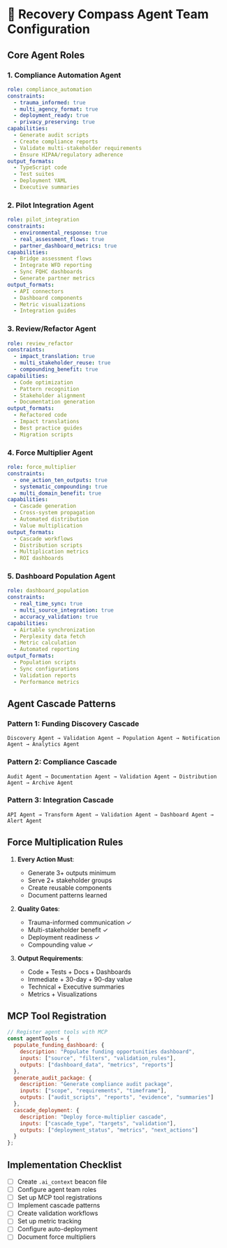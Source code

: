 # 🤖 Recovery Compass Agent Team Configuration

## Core Agent Roles

### 1. **Compliance Automation Agent**
```yaml
role: compliance_automation
constraints:
  - trauma_informed: true
  - multi_agency_format: true
  - deployment_ready: true
  - privacy_preserving: true
capabilities:
  - Generate audit scripts
  - Create compliance reports
  - Validate multi-stakeholder requirements
  - Ensure HIPAA/regulatory adherence
output_formats:
  - TypeScript code
  - Test suites
  - Deployment YAML
  - Executive summaries
```

### 2. **Pilot Integration Agent**
```yaml
role: pilot_integration
constraints:
  - environmental_response: true
  - real_assessment_flows: true
  - partner_dashboard_metrics: true
capabilities:
  - Bridge assessment flows
  - Integrate WFD reporting
  - Sync FQHC dashboards
  - Generate partner metrics
output_formats:
  - API connectors
  - Dashboard components
  - Metric visualizations
  - Integration guides
```

### 3. **Review/Refactor Agent**
```yaml
role: review_refactor
constraints:
  - impact_translation: true
  - multi_stakeholder_reuse: true
  - compounding_benefit: true
capabilities:
  - Code optimization
  - Pattern recognition
  - Stakeholder alignment
  - Documentation generation
output_formats:
  - Refactored code
  - Impact translations
  - Best practice guides
  - Migration scripts
```

### 4. **Force Multiplier Agent**
```yaml
role: force_multiplier
constraints:
  - one_action_ten_outputs: true
  - systematic_compounding: true
  - multi_domain_benefit: true
capabilities:
  - Cascade generation
  - Cross-system propagation
  - Automated distribution
  - Value multiplication
output_formats:
  - Cascade workflows
  - Distribution scripts
  - Multiplication metrics
  - ROI dashboards
```

### 5. **Dashboard Population Agent**
```yaml
role: dashboard_population
constraints:
  - real_time_sync: true
  - multi_source_integration: true
  - accuracy_validation: true
capabilities:
  - Airtable synchronization
  - Perplexity data fetch
  - Metric calculation
  - Automated reporting
output_formats:
  - Population scripts
  - Sync configurations
  - Validation reports
  - Performance metrics
```

## Agent Cascade Patterns

### Pattern 1: Funding Discovery Cascade
```
Discovery Agent → Validation Agent → Population Agent → Notification Agent → Analytics Agent
```

### Pattern 2: Compliance Cascade
```
Audit Agent → Documentation Agent → Validation Agent → Distribution Agent → Archive Agent
```

### Pattern 3: Integration Cascade
```
API Agent → Transform Agent → Validation Agent → Dashboard Agent → Alert Agent
```

## Force Multiplication Rules

1. **Every Action Must**:
   - Generate 3+ outputs minimum
   - Serve 2+ stakeholder groups
   - Create reusable components
   - Document patterns learned

2. **Quality Gates**:
   - Trauma-informed communication ✓
   - Multi-stakeholder benefit ✓
   - Deployment readiness ✓
   - Compounding value ✓

3. **Output Requirements**:
   - Code + Tests + Docs + Dashboards
   - Immediate + 30-day + 90-day value
   - Technical + Executive summaries
   - Metrics + Visualizations

## MCP Tool Registration

```javascript
// Register agent tools with MCP
const agentTools = {
  populate_funding_dashboard: {
    description: "Populate funding opportunities dashboard",
    inputs: ["source", "filters", "validation_rules"],
    outputs: ["dashboard_data", "metrics", "reports"]
  },
  generate_audit_package: {
    description: "Generate compliance audit package",
    inputs: ["scope", "requirements", "timeframe"],
    outputs: ["audit_scripts", "reports", "evidence", "summaries"]
  },
  cascade_deployment: {
    description: "Deploy force-multiplier cascade",
    inputs: ["cascade_type", "targets", "validation"],
    outputs: ["deployment_status", "metrics", "next_actions"]
  }
};
```

## Implementation Checklist

- [ ] Create `.ai_context` beacon file
- [ ] Configure agent team roles
- [ ] Set up MCP tool registrations
- [ ] Implement cascade patterns
- [ ] Create validation workflows
- [ ] Set up metric tracking
- [ ] Configure auto-deployment
- [ ] Document force multipliers
